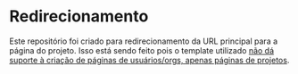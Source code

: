 # Redirecionamento
Este repositório foi criado para redirecionamento da URL principal para a página do projeto. Isso está sendo feito pois o template utilizado [não dá suporte à criação de páginas de usuários/orgs, apenas páginas de projetos](https://forums.fast.ai/t/fastpages-replacing-main-username-github-io-page-w-fastpages/64316/3?u=wittmannf).
